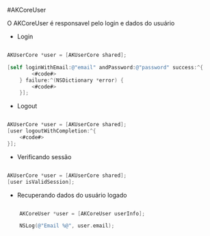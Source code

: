 #AKCoreUser

O AKCoreUser é responsavel pelo login e dados do usuário

- Login

``` objective-c

AKUserCore *user = [AKUserCore shared];

[self loginWithEmail:@"email" andPassword:@"password" success:^{
        <#code#>
    } failure:^(NSDictionary *error) {
        <#code#>
    }];

```

- Logout

``` objective-c

AKUserCore *user = [AKUserCore shared];
[user logoutWithCompletion:^{
    <#code#>
}];

```

- Verificando sessão

``` objective-c

AKUserCore *user = [AKUserCore shared];
[user isValidSession];
```

- Recuperando dados do usuário logado
``` objective-c

    AKCoreUser *user = [AKCoreUser userInfo];

    NSLog(@"Email %@", user.email);
```


